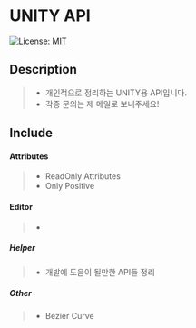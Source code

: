 UNITY API
=============
[![License: MIT](https://img.shields.io/badge/License-MIT-yellow.svg)](https://opensource.org/licenses/MIT)

## Description
>* 개인적으로 정리하는 UNITY용 API입니다.
>* 각종 문의는 제 메일로 보내주세요!

## Include

#### Attributes
>* ReadOnly Attributes
>* Only Positive

#### Editor
>*

##### Helper
>* 개발에 도움이 될만한 API들 정리

##### Other
>* Bezier Curve

